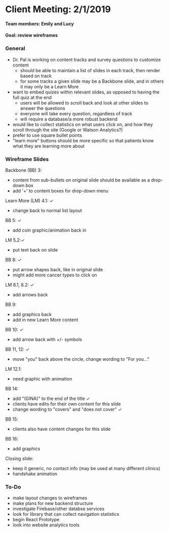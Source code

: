 # Client Meeting:  2/1/2019

#### Team members:  Emily and Lucy
#### Goal:  review wireframes

### General
* Dr. Pal is working on content tracks and survey questions to customize content
  * should be able to maintain a list of slides in each track, then render based on track
  * for some tracks a given slide may be a Backbone slide, and in others it may only be a Learn More
* want to embed quizes within relevant slides, as opposed to having the full quiz at the end
  * users will be allowed to scroll back and look at other slides to answer the questions
  * everyone will take every question, regardless of track
  * will require a database/a more robust backend
* would like to collect statistics on what users click on, and how they scroll through the site (Google or Watson Analytics?)
* prefer to use square bullet points 
* "learn more" buttons should be more specific so that patients know what they are learning more about

### Wireframe Slides

Backbone (BB) 3:
* content from sub-bullets on original slide should be available as a drop-down box
* add '+' to content boxes for drop-down menu

Learn More (LM) 4.1: ✓
* change back to normal list layout

BB 5: ✓
* add coin graphic/animation back in

LM 5.2:✓
* put text back on slide

BB 8: ✓
* put arrow shapes back, like in original slide
* might add more cancer types to click on

LM 8.1, 8.2: ✓
* add arrows back

BB 9:
* add graphics back
* add in new Learn More content

BB 10: ✓
* add arrow back with +/- symbols

BB 11, 12: ✓
* move "you" back above the circle, change wording to "For you..."

LM 12.1:
* need graphic with animation

BB 14:
* add "(GINA)" to the end of the title ✓
* clients have edits for their own content for this slide
* change wording to "covers" and "does not cover" ✓

BB 15:
* clients also have content changes for this slide

BB 16:
* add graphics

Closing slide:
* keep it generic, no contact info (may be used at many different clinics)
* handshake animation


### To-Do
* make layout changes to wireframes
* make plans for new backend structure
* investigate Firebase/other databse services
* look for library that can collect navigation statistics
* begin React Prototype
* look into website analytics tools
